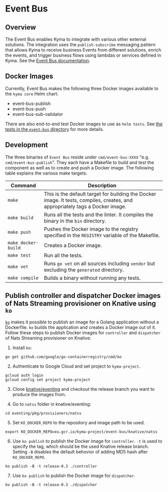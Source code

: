 # Event Bus

## Overview

The Event Bus enables Kyma to integrate with various other external solutions. The integration uses the `publish-subscribe` messaging pattern that allows Kyma to receive business Events from different solutions, enrich the events, and trigger business flows using lambdas or services defined in Kyma. See the [Event Bus documentation](https://github.com/kyma-project/kyma/tree/master/docs/event-bus/docs).

## Docker Images

Currently, Event Bus makes the following three Docker images available to the `kyma core` Helm chart:

- event-bus-publish
- event-bus-push
- event-bus-sub-validator

There are also end-to-end test Docker images to use as `helm tests`. See [the tests in the `event-bus` directory](https://github.com/kyma-project/kyma/tree/master/tests/event-bus) for more details.

## Development

The three binaries of `Event Bus` reside under `cmd/event-bus-XXXX` "e.g. `cmd/event-bus-publish`". They each have a Makefile to build and test the component as well as to create and push a Docker image. The following table explains the various make targets.


|Command| Description|
|-----------|------------|
|`make`|This is the default target for building the Docker image. It tests, compiles, creates, and appropriately tags a Docker image.|
|`make build`|Runs all the tests and the linter. It compiles the binary in the `bin` directory.|
|`make push`|Pushes the Docker image to the registry specified in the `REGISTRY` variable of the Makefile.|
|`make docker-build`|Creates a Docker image.|
|`make test`|Run all the tests.|
|`make vet`|Runs `go vet` on all sources including `vendor` but excluding the `generated` directory.|
|`make compile`|Builds a binary without running any tests.|

## Publish controller and dispatcher Docker images of Nats Streaming provisioner on Knative using `ko`

[`ko`](https://github.com/google/go-containerregistry/tree/master/cmd/ko) makes it possible to publish an image for a Golang application without a Dockerfile. `ko` builds the application and creates a Docker image out of it. Follow these steps to publish Docker images for `controller` and `dispatcher` of Nats Streaming provisioner on Knative:

1. Install `ko`:

```
go get github.com/google/go-containerregistry/cmd/ko
```

2. Authenticate to Google Cloud and set project to `kyma-project`.

```
gcloud auth login
gcloud config set project kyma-project
```

3. Clone [knative/eventing](https://github.com/knative/eventing) and checkout the release branch you want to produce the images from.

4. Go to `natss` folder in knative/eventing:

```
cd eventing/pkg/provisioners/natss
```

5. Set `KO_DOCKER_REPO` to the repository and image path to be used.

```
export KO_DOCKER_REPO=eu.gcr.io/kyma-project/event-bus/knative/natss
```

6. Use `ko publish` to publish the Docker image for `controller`. `-t` is used to specify the tag, which should be the used Knative release branch. Setting `-B` disables the default behovior of adding MD5 hash after `KO_DOCKER_REPO`.

```
ko publish -B -t release-0.3 ./controller
```

7. Use `ko publish` to publish the Docker image for `dispatcher`.

```
ko publish -B -t release-0.3 ./dispatcher
```